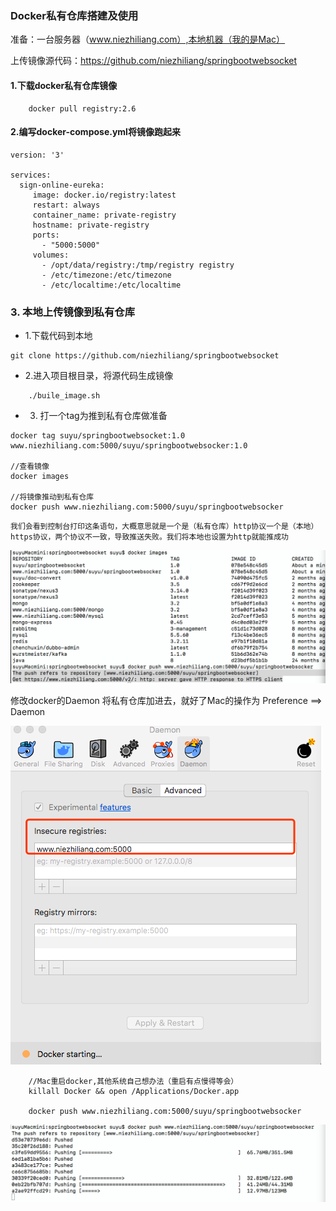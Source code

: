 ### Docker私有仓库搭建及使用

准备：一台服务器（www.niezhiliang.com）,本地机器（我的是Mac）

上传镜像源代码：https://github.com/niezhiliang/springbootwebsocket

#### 1.下载docker私有仓库镜像

```
	docker pull registry:2.6
```

#### 2.编写docker-compose.yml将镜像跑起来

```
version: '3'

services:
  sign-online-eureka:
     image: docker.io/registry:latest
     restart: always
     container_name: private-registry
     hostname: private-registry
     ports:
       - "5000:5000"
     volumes:
       - /opt/data/registry:/tmp/registry registry
       - /etc/timezone:/etc/timezone
       - /etc/localtime:/etc/localtime
```

### 3. 本地上传镜像到私有仓库

- 1.下载代码到本地

```
git clone https://github.com/niezhiliang/springbootwebsocket
```

- 2.进入项目根目录，将源代码生成镜像

```
	./buile_image.sh
```

- 3. 打一个tag为推到私有仓库做准备

```
docker tag suyu/springbootwebsocket:1.0 www.niezhiliang.com:5000/suyu/springbootwebsocker:1.0

//查看镜像
docker images 

//将镜像推动到私有仓库
docker push www.niezhiliang.com:5000/suyu/springbootwebsocker

```
	
`我们会看到控制台打印这条语句，大概意思就是一个是（私有仓库）http协议一个是（本地）https协议，两个协议不一致，导致推送失败。我们将本地也设置为http就能推成功`

![异常](https://github.com/niezhiliang/technical-doc/blob/master/imgs/register1.png)

修改docker的Daemon 将私有仓库加进去，就好了Mac的操作为 Preference ==> Daemon


![设置](https://github.com/niezhiliang/technical-doc/blob/master/imgs/register2.png)


```
	//Mac重启docker,其他系统自己想办法（重启有点慢得等会）
	killall Docker && open /Applications/Docker.app

	docker push www.niezhiliang.com:5000/suyu/springbootwebsocker
```
	
![成功](https://github.com/niezhiliang/technical-doc/blob/master/imgs/register3.png)




